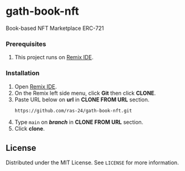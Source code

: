 # gath-book-nft

Book-based NFT Marketplace ERC-721

### Prerequisites
1. This project runs on [Remix IDE](https://remix.ethereum.org).

### Installation
1. Open [Remix IDE](https://remix.ethereum.org).
2. On the Remix left side menu, click **Git** then click **CLONE**.
3. Paste URL below on **url** in **CLONE FROM URL** section.
   ```sh
   https://github.com/ras-24/gath-book-nft.git
   ```
4. Type ```main``` on ***branch*** in **CLONE FROM URL** section.
5. Click **clone**.

## License

Distributed under the MIT License. See `LICENSE` for more information.
